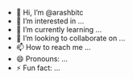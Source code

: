 - 👋 Hi, I’m @arashbitc
- 👀 I’m interested in ...
- 🌱 I’m currently learning ...
- 💞️ I’m looking to collaborate on ...
- 📫 How to reach me ...
- 😄 Pronouns: ...
- ⚡ Fun fact: ...

<!---
arashbitc/arashbitc is a ✨ special ✨ repository because its `README.md` (this file) appears on your GitHub profile.
You can click the Preview link to take a look at your changes.
--->
